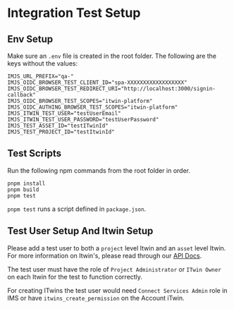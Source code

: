 # Integration Test Setup

## Env Setup

Make sure an `.env` file is created in the root folder. The following are the keys without the values:

```text
IMJS_URL_PREFIX="qa-"
IMJS_OIDC_BROWSER_TEST_CLIENT_ID="spa-XXXXXXXXXXXXXXXXXX"
IMJS_OIDC_BROWSER_TEST_REDIRECT_URI="http://localhost:3000/signin-callback"
IMJS_OIDC_BROWSER_TEST_SCOPES="itwin-platform"
IMJS_OIDC_AUTHING_BROWSER_TEST_SCOPES="itwin-platform"
IMJS_ITWIN_TEST_USER="testUserEmail"
IMJS_ITWIN_TEST_USER_PASSWORD="testUserPassword"
IMJS_TEST_ASSET_ID="testITwinId"
IMJS_TEST_PROJECT_ID="testItwinId"
```

## Test Scripts

Run the following npm commands from the root folder in order.

```text
pnpm install
pnpm build
pnpm test
```

`pnpm test` runs a script defined in `package.json`.

## Test User Setup And Itwin Setup

Please add a test user to both a `project` level Itwin and an `asset` level Itwin. For more information on Itwin's, please read through our [API Docs](https://developer.bentley.com/apis/itwins/overview/).

The test user must have the role of `Project Administrator` or `ITwin Owner` on each Itwin for the test to function correctly.

For creating ITwins the test user would need `Connect Services Admin` role in IMS or have `itwins_create_permission` on the Account iTwin.
